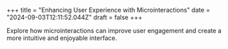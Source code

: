 +++
title = "Enhancing User Experience with Microinteractions"
date = "2024-09-03T12:11:52.044Z"
draft = false
+++

  Explore how microinteractions can improve user engagement and create a more intuitive and enjoyable interface.
        